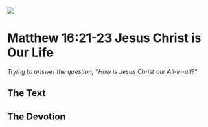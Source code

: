 <img class="intro-right" src="/images/art-matthew.jpg">

# Matthew 16:21-23 Jesus Christ is Our Life

*Trying to answer the question, "How is Jesus Christ our All-in-all?"*

## The Text

## The Devotion